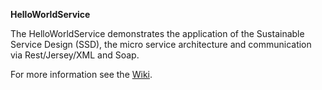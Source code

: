 **HelloWorldService**

The HelloWorldService demonstrates the application of the Sustainable Service Design (SSD), the micro service architecture and communication via Rest/Jersey/XML and Soap.

For more information see the [Wiki](https://github.com/iks-github/DemoCode/wiki/HelloWorldService).